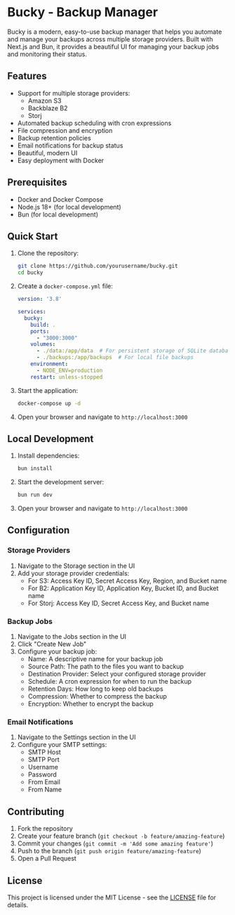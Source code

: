 # Bucky - Backup Manager

Bucky is a modern, easy-to-use backup manager that helps you automate and manage your backups across multiple storage providers. Built with Next.js and Bun, it provides a beautiful UI for managing your backup jobs and monitoring their status.

## Features

- Support for multiple storage providers:
  - Amazon S3
  - Backblaze B2
  - Storj
- Automated backup scheduling with cron expressions
- File compression and encryption
- Backup retention policies
- Email notifications for backup status
- Beautiful, modern UI
- Easy deployment with Docker

## Prerequisites

- Docker and Docker Compose
- Node.js 18+ (for local development)
- Bun (for local development)

## Quick Start

1. Clone the repository:
   ```bash
   git clone https://github.com/yourusername/bucky.git
   cd bucky
   ```

2. Create a `docker-compose.yml` file:
   ```yaml
   version: '3.8'

   services:
     bucky:
       build: .
       ports:
         - "3000:3000"
       volumes:
         - ./data:/app/data  # For persistent storage of SQLite database
         - ./backups:/app/backups  # For local file backups
       environment:
         - NODE_ENV=production
       restart: unless-stopped
   ```

3. Start the application:
   ```bash
   docker-compose up -d
   ```

4. Open your browser and navigate to `http://localhost:3000`

## Local Development

1. Install dependencies:
   ```bash
   bun install
   ```

2. Start the development server:
   ```bash
   bun run dev
   ```

3. Open your browser and navigate to `http://localhost:3000`

## Configuration

### Storage Providers

1. Navigate to the Storage section in the UI
2. Add your storage provider credentials:
   - For S3: Access Key ID, Secret Access Key, Region, and Bucket name
   - For B2: Application Key ID, Application Key, Bucket ID, and Bucket name
   - For Storj: Access Key ID, Secret Access Key, and Bucket name

### Backup Jobs

1. Navigate to the Jobs section in the UI
2. Click "Create New Job"
3. Configure your backup job:
   - Name: A descriptive name for your backup job
   - Source Path: The path to the files you want to backup
   - Destination Provider: Select your configured storage provider
   - Schedule: A cron expression for when to run the backup
   - Retention Days: How long to keep old backups
   - Compression: Whether to compress the backup
   - Encryption: Whether to encrypt the backup

### Email Notifications

1. Navigate to the Settings section in the UI
2. Configure your SMTP settings:
   - SMTP Host
   - SMTP Port
   - Username
   - Password
   - From Email
   - From Name

## Contributing

1. Fork the repository
2. Create your feature branch (`git checkout -b feature/amazing-feature`)
3. Commit your changes (`git commit -m 'Add some amazing feature'`)
4. Push to the branch (`git push origin feature/amazing-feature`)
5. Open a Pull Request

## License

This project is licensed under the MIT License - see the [LICENSE](LICENSE) file for details.